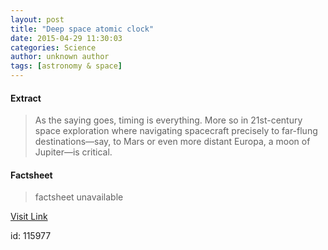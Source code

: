 ```yaml
---
layout: post
title: "Deep space atomic clock"
date: 2015-04-29 11:30:03
categories: Science
author: unknown author
tags: [astronomy & space]
---
```



#### Extract
>As the saying goes, timing is everything. More so in 21st-century space exploration where navigating spacecraft precisely to far-flung destinations—say, to Mars or even more distant Europa, a moon of Jupiter—is critical.

#### Factsheet
>factsheet unavailable

[Visit Link](http://phys.org/news349508679.html)

id:  115977
